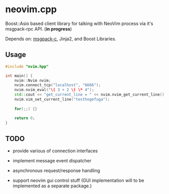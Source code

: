 # neovim.cpp

Boost::Asio based client library for talking with NeoVim process via it's msgpack-rpc API. (**in progress**)

Depends on: [msgpack-c](https://github.com/msgpack/msgpack-c), Jinja2, and Boost Libraries.

## Usage

```cpp
#include "nvim.hpp"

int main() {
    nvim::Nvim nvim;
    nvim.connect_tcp("localhost", "6666");
    nvim.nvim_eval("\( 3 + 2 \) \* 4");
    std::cout << "get_current_line = " << nvim.nvim_get_current_line() << std::endl;
    nvim.vim_set_current_line("testhogefuga");
    
    for(;;) {}

    return 0;
}
```

## TODO

* provide various of connection interfaces

* implement message event dispatcher

* asynchronous request/response handling

* support neovim gui control stuff (GUI implementation will to be implemented as a separate package.)
